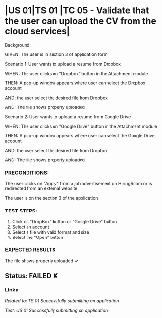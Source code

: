 # |US 01|TS 01 |TC 05 - Validate that the user can upload the CV from the cloud services| #

Background:

GIVEN: The user is in section 3 of application form

Scenario 1: User wants to upload a resume from Dropbox

WHEN: The user clicks on "Dropbox" button in the Attachment module

THEN: A pop-up window appears where user can select the Dropbox account

AND: the user select the desired file from Dropbox

AND: The file shows properly uploaded

Scenario 2: User wants to upload a resume from Google Drive

WHEN: The user clicks on "Google Drive" button in the Attachment module

THEN: A pop-up window appears where user can select the Google Drive account

AND: the user select the desired file from Dropbox

AND: The file shows properly uploaded

### PRECONDITIONS: ###

The user clicks on "Apply" from a job advertisement on HiringRoom or is redirected from an external website

The user is on the section 3 of the application

### TEST STEPS: ###

1. Click on "DropBox" button or "Google Drive" button
2. Select an account
3. Select a file with valid format and size
3. Select the "Open" button

### EXPECTED RESULTS ###

The file shows properly uploaded **✓**

## Status: FAILED ✘ ##

### Links ###

*Related to: TS 01 Successfully submitting an application*

*Test: US 01 Successfully submitting an application*
